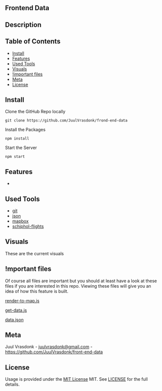 ## Frontend Data

## Description

## Table of Contents

- [Install](#install)
- [Features](#features)
- [Used Tools](#used-tools)
- [Visuals](#visuals)
- [!important files](#mportant-files)
- [Meta](#meta)
- [License](#license)

## Install

Clone the GitHub Repo locally

```
git clone https://github.com/JuulVrasdonk/frond-end-data
```

Install the Packages

```
npm install
```

Start the Server

```
npm start
```

## Features

- 

## Used Tools

- [git](https://git-scm.com/)
- [json](https://www.json.org/json-en.html)
- [mapbox](https://docs.mapbox.com/mapbox-gl-js/guides/)
- [schiphol-flights](https://www.schiphol.nl/en/developer-center/page/our-flight-api-explored/)

## Visuals

These are the current visuals

## !mportant files

Of course all files are important but you should at least have a look at these files if you are interested in this repo.
Viewing these files will give you an idea of how this feature is built.

[render-to-map.js](https://github.com/JuulVrasdonk/Front-end-data/blob/master/scripts/render-to-map.js) 

[get-data.js](https://github.com/JuulVrasdonk/Front-end-data/blob/master/scripts/get-data.js) 

[data.json](https://github.com/JuulVrasdonk/Front-end-data/blob/master/data.json) 

## Meta

Juul Vrasdonk - juulvrasdonk@gmail.com - https://github.com/JuulVrasdonk/front-end-data

## License

Usage is provided under the [MIT License](https://github.com/git/git-scm.com/blob/master/MIT-LICENSE.txt) MIT. See [LICENSE](https://github.com/JuulVrasdonk/front-end-data/blob/master/LICENSE) for the full details.
